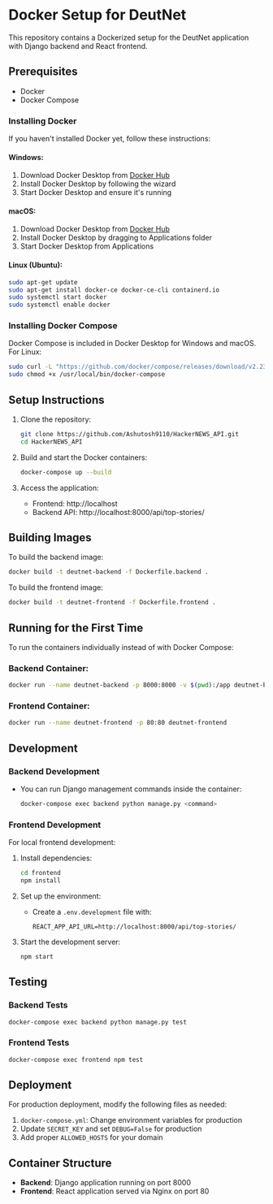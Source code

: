 # Docker Setup for DeutNet

This repository contains a Dockerized setup for the DeutNet application with Django backend and React frontend.

## Prerequisites

- Docker
- Docker Compose

### Installing Docker

If you haven't installed Docker yet, follow these instructions:

#### Windows:
1. Download Docker Desktop from [Docker Hub](https://www.docker.com/products/docker-desktop)
2. Install Docker Desktop by following the wizard
3. Start Docker Desktop and ensure it's running

#### macOS:
1. Download Docker Desktop from [Docker Hub](https://www.docker.com/products/docker-desktop)
2. Install Docker Desktop by dragging to Applications folder
3. Start Docker Desktop from Applications

#### Linux (Ubuntu):
```bash
sudo apt-get update
sudo apt-get install docker-ce docker-ce-cli containerd.io
sudo systemctl start docker
sudo systemctl enable docker
```

### Installing Docker Compose
Docker Compose is included in Docker Desktop for Windows and macOS. For Linux:
```bash
sudo curl -L "https://github.com/docker/compose/releases/download/v2.23.0/docker-compose-$(uname -s)-$(uname -m)" -o /usr/local/bin/docker-compose
sudo chmod +x /usr/local/bin/docker-compose
```

## Setup Instructions

1. Clone the repository:
   ```bash
   git clone https://github.com/Ashutosh9110/HackerNEWS_API.git
   cd HackerNEWS_API
   ```

2. Build and start the Docker containers:
   ```bash
   docker-compose up --build
   ```

3. Access the application:
   - Frontend: http://localhost
   - Backend API: http://localhost:8000/api/top-stories/

## Building Images

To build the backend image:
```bash
docker build -t deutnet-backend -f Dockerfile.backend .
```

To build the frontend image:
```bash
docker build -t deutnet-frontend -f Dockerfile.frontend .
```

## Running for the First Time

To run the containers individually instead of with Docker Compose:

### Backend Container:
```bash
docker run --name deutnet-backend -p 8000:8000 -v $(pwd):/app deutnet-backend
```

### Frontend Container:
```bash
docker run --name deutnet-frontend -p 80:80 deutnet-frontend
```

## Development

### Backend Development

- You can run Django management commands inside the container:
  ```bash
  docker-compose exec backend python manage.py <command>
  ```

### Frontend Development

For local frontend development:

1. Install dependencies:
   ```bash
   cd frontend
   npm install
   ```

2. Set up the environment:
   - Create a `.env.development` file with:
     ```
     REACT_APP_API_URL=http://localhost:8000/api/top-stories/
     ```

3. Start the development server:
   ```bash
   npm start
   ```

## Testing

### Backend Tests
```bash
docker-compose exec backend python manage.py test
```

### Frontend Tests
```bash
docker-compose exec frontend npm test
```

## Deployment

For production deployment, modify the following files as needed:

1. `docker-compose.yml`: Change environment variables for production
2. Update `SECRET_KEY` and set `DEBUG=False` for production
3. Add proper `ALLOWED_HOSTS` for your domain

## Container Structure

- **Backend**: Django application running on port 8000
- **Frontend**: React application served via Nginx on port 80








